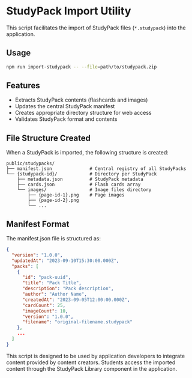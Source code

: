 # StudyPack Import Utility

This script facilitates the import of StudyPack files (`*.studypack`) into the application.

## Usage

```bash
npm run import-studypack -- --file=path/to/studypack.zip
```

## Features

- Extracts StudyPack contents (flashcards and images)
- Updates the central StudyPack manifest
- Creates appropriate directory structure for web access
- Validates StudyPack format and contents

## File Structure Created

When a StudyPack is imported, the following structure is created:

```
public/studypacks/
├── manifest.json              # Central registry of all StudyPacks
└── {studypack-id}/            # Directory per StudyPack
    ├── metadata.json          # StudyPack metadata
    ├── cards.json             # Flash cards array
    └── images/                # Image files directory
        ├── {page-id-1}.png    # Page images
        ├── {page-id-2}.png
        └── ...
```

## Manifest Format

The manifest.json file is structured as:

```json
{
  "version": "1.0.0",
  "updatedAt": "2023-09-10T15:30:00.000Z",
  "packs": [
    {
      "id": "pack-uuid",
      "title": "Pack Title",
      "description": "Pack description",
      "author": "Author Name",
      "createdAt": "2023-09-05T12:00:00.000Z",
      "cardCount": 25,
      "imageCount": 10,
      "version": "1.0.0",
      "filename": "original-filename.studypack"
    },
    ...
  ]
}
```

This script is designed to be used by application developers to integrate content provided by content creators. Students access the imported content through the StudyPack Library component in the application.
